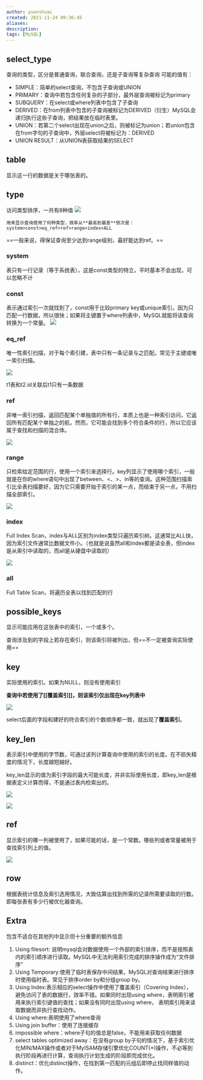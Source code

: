 ```yaml
---
author: yuanshuai
created: 2021-11-24 09:36:45
aliases: 
description:
tags: [MySQL]
---
```



## select_type
查询的类型，区分是普通查询，联合查询，还是子查询等复杂查询
可能的值有：
- SIMPLE：简单的select查询，不包含子查询或UNION
- PRIMARY：查询中若包含任何复杂的子部分，最外层查询被标记为primary
- SUBQUERY：在select或where列表中包含了子查询
- DERIVED：在from列表中包含的子查询被标记为DERIVED（衍生）MySQL会递归执行这些子查询，把结果放在临时表里。
- UNION：若第二个select出现在union之后，则被标记为union；若union包含在from字句的子查询中，外层select将被标记为：DERIVED
- UNION RESULT：从UNION表获取结果的SELECT

## table
显示这一行的数据是关于哪张表的。

## type
访问类型排序，一共有8种值
![](Pasted%20image%2020211124094156.png)
```ad-note
用来显示查询使用了何种类型，效率从**最高到最差**依次是：
system>const>eq_ref>ref>range>index>ALL
```

==一般来说，得保证查询至少达到range级别，最好能达到ref。==

### system
表只有一行记录（等于系统表），这是const类型的特立，平时基本不会出现，可以忽略不计

### const

表示通过索引一次就找到了，const用于比较primary key或unique索引。因为只匹配一行数据，所以很快；如果将主键置于where列表中，MySQL就能将该查询转换为一个常量。
![](clipboard%201.png)

### eq_ref

唯一性索引扫描，对于每个索引建，表中只有一条记录与之匹配。常见于主键或唯一索引扫描。

![](clipboard%20(1).png)

t1表和t2.id关联后t1只有一条数据

### ref
非唯一索引扫描，返回匹配某个单独值的所有行，本质上也是一种索引访问，它返回所有匹配某个单独之的航，然而，它可能会找到多个符合条件的行，所以它应该属于查找和扫描的混合体。

![](clipboard%20(2).png)

### range
只检索给定范围的行，使用一个索引来选择行。key列显示了使用哪个索引，一般就是在你的where语句中出现了between、<、>、in等的查询。这种范围扫描索引比全表扫描要好，因为它只需要开始于索引的某一点，而结束于另一点，不用扫描全部索引。

![](clipboard%20(3).png)

### index
Full Index Scan，index与ALL区别为index类型只遍历索引树。这通常比ALL快，因为索引文件通常比数据文件小。（也就是说虽然all和index都是读全表，但index是从索引中读取的，而all是从硬盘中读取的）

![](clipboard%20(4).png)

### all
Full Table Scan，将遍历全表以找到匹配的行

## possible_keys

显示可能应用在这张表中的索引，一个或多个。

查询涉及到的字段上若存在索引，则该索引将被列出，但==不一定被查询实际使用==

## key

实际使用的索引。如果为NULL，则没有使用索引

**查询中若使用了[[覆盖索引]]，则该索引仅出现在key列表中**

![](clipboard%20(5).png)

select后面的字段和建好的符合索引的个数顺序都一致，就出现了**覆盖索引**。

## key_len

表示索引中使用的字节数，可通过该列计算查询中使用的索引的长度。在不损失精度的情况下，长度越短越好。

key_len显示的值为索引字段的最大可能长度，并非实际使用长度，即key_len是根据表定义计算而得，不是通过表内检索出的。

![](image.png)

![](image%20(1).png)

## ref

显示索引的哪一列被使用了，如果可能的话，是一个常数。哪些列或者常量被用于查找索引列上的值。

![](image%20(2).png)

## row

根据表统计信息及索引选用情况，大致估算出找到所需的记录所需要读取的行数。即每张表有多少行被优化器查询。

## Extra

包含不适合在其他列中显示但十分重要的额外信息

1. Using filesort: 说明mysql会对数据使用一个外部的索引排序，而不是按照表内的索引顺序进行读取。MySQL中无法利用索引完成的排序操作成为“文件排序”
2. Using Temporary:使用了临时表保存中间结果，MySQL对查询结果进行排序时使用临时表。常见于排序order by和分组group by。
3. Using Index:表示相应的select操作中使用了覆盖索引（Covering Index），避免访问了表的数据行，效率不错。如果同时出现using where，表明索引被用来执行索引键值的查找；如果没有同时出现using where， 表明索引用来读取数据而非执行查找动作。
4. Using where:表明使用了where查询
5. Using join buffer：使用了连接缓存
6. impossible where：where子句的值总是false，不能用来获取任何数据
7. select tables optimized away：在没有group by子句的情况下，基于索引优化MIN/MAX操作或者对于MyISAM存储引擎优化COUNT(\*)操作，不必等到执行阶段再进行计算，查询执行计划生成的阶段即完成优化。
8. distinct：优化distinct操作，在找到第一匹配的元组后即停止找同样值的动作。